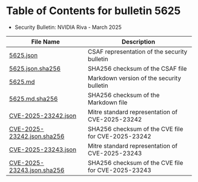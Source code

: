 # Table of Contents for bulletin 5625

 - Security Bulletin: NVIDIA Riva - March 2025

| File Name | Description |
|-----------|-------------|
| [5625.json](5625.json) | CSAF representation of the security bulletin |
| [5625.json.sha256](5625.json.sha256) | SHA256 checksum of the CSAF file |
| [5625.md](5625.md) | Markdown version of the security bulletin |
| [5625.md.sha256](5625.md.sha256) | SHA256 checksum of the Markdown file |
| [CVE-2025-23242.json](CVE-2025-23242.json) | Mitre standard representation of CVE-2025-23242 |
| [CVE-2025-23242.json.sha256](CVE-2025-23242.json.sha256) | SHA256 checksum of the CVE file for CVE-2025-23242 |
| [CVE-2025-23243.json](CVE-2025-23243.json) | Mitre standard representation of CVE-2025-23243 |
| [CVE-2025-23243.json.sha256](CVE-2025-23243.json.sha256) | SHA256 checksum of the CVE file for CVE-2025-23243 |
